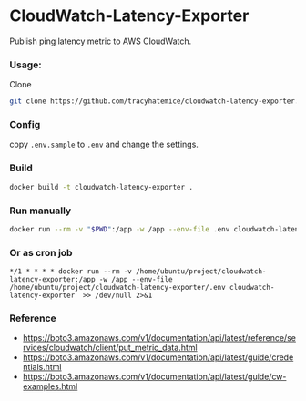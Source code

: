# CloudWatch-Latency-Exporter

Publish ping latency metric to AWS CloudWatch.

### Usage: 

Clone
```bash
git clone https://github.com/tracyhatemice/cloudwatch-latency-exporter.git
```

### Config

copy ```.env.sample``` to ```.env``` and change the settings.

### Build
```bash
docker build -t cloudwatch-latency-exporter .
```

### Run manually
```bash
docker run --rm -v "$PWD":/app -w /app --env-file .env cloudwatch-latency-exporter
```

### Or as cron job
```
*/1 * * * * docker run --rm -v /home/ubuntu/project/cloudwatch-latency-exporter:/app -w /app --env-file /home/ubuntu/project/cloudwatch-latency-exporter/.env cloudwatch-latency-exporter  >> /dev/null 2>&1
```

### Reference

- https://boto3.amazonaws.com/v1/documentation/api/latest/reference/services/cloudwatch/client/put_metric_data.html
- https://boto3.amazonaws.com/v1/documentation/api/latest/guide/credentials.html
- https://boto3.amazonaws.com/v1/documentation/api/latest/guide/cw-examples.html
